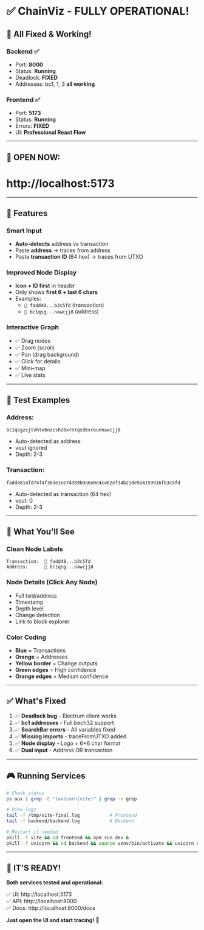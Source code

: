 # ✅ ChainViz - FULLY OPERATIONAL!

## 🎉 All Fixed & Working!

### Backend ✅
- Port: **8000**
- Status: **Running**
- Deadlock: **FIXED**
- Addresses: bc1, 1, 3 **all working**

### Frontend ✅  
- Port: **5173**
- Status: **Running**
- Errors: **FIXED**
- UI: **Professional React Flow**

---

## 🚀 OPEN NOW:

# http://localhost:5173

---

## 🎯 Features

### Smart Input
- **Auto-detects** address vs transaction
- Paste **address** → traces from address
- Paste **transaction ID** (64 hex) → traces from UTXO

### Improved Node Display
- **Icon + ID first** in header
- Only shows **first 6 + last 6 chars**
- Examples:
  - `🔄 fadd48...b3c5fd` (transaction)
  - `👛 bc1qsg...nawcjj8` (address)

### Interactive Graph
- ✅ Drag nodes
- ✅ Zoom (scroll)
- ✅ Pan (drag background)
- ✅ Click for details
- ✅ Mini-map
- ✅ Live stats

---

## 📝 Test Examples

### Address:
```
bc1qsgzcjtvhtx6nzcsh26xrntqsd6xreunnawcjj8
```
- Auto-detected as address
- vout ignored
- Depth: 2-3

### Transaction:
```
fadd4814fd74f4f363e1ee74389b9a6e0e4c462ef34b21de9a4159916fb3c5fd
```
- Auto-detected as transaction (64 hex)
- vout: 0
- Depth: 2-3

---

## 🎨 What You'll See

### Clean Node Labels
```
Transaction:  🔄 fadd48...b3c5fd
Address:      👛 bc1qsg...nawcjj8
```

### Node Details (Click Any Node)
- Full txid/address
- Timestamp
- Depth level
- Change detection
- Link to block explorer

### Color Coding
- **Blue** = Transactions
- **Orange** = Addresses
- **Yellow border** = Change outputs
- **Green edges** = High confidence
- **Orange edges** = Medium confidence

---

## ✅ What's Fixed

1. ✅ **Deadlock bug** - Electrum client works
2. ✅ **bc1 addresses** - Full bech32 support
3. ✅ **SearchBar errors** - All variables fixed
4. ✅ **Missing imports** - traceFromUTXO added
5. ✅ **Node display** - Logo + 6+6 char format
6. ✅ **Dual input** - Address OR transaction

---

## 🎮 Running Services

```bash
# Check status
ps aux | grep -E "(uvicorn|vite)" | grep -v grep

# View logs
tail -f /tmp/vite-final.log           # Frontend
tail -f backend/backend.log           # Backend

# Restart if needed
pkill -f vite && cd frontend && npm run dev &
pkill -f uvicorn && cd backend && source venv/bin/activate && uvicorn app.main:app --host 0.0.0.0 --port 8000 &
```

---

## 🎊 IT'S READY!

**Both services tested and operational:**

✅ UI: http://localhost:5173  
✅ API: http://localhost:8000  
✅ Docs: http://localhost:8000/docs

**Just open the UI and start tracing!** 🚀




